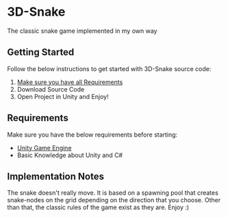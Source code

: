 # 3D-Snake
The classic snake game implemented in my own way

## Getting Started

Follow the below instructions to get started with 3D-Snake source code:

1. [Make sure you have all Requirements](#requirements)
2. Download Source Code
3. Open Project in Unity and Enjoy!

## Requirements

Make sure you have the below requirements before starting:

- [Unity Game Engine](https://unity3d.com)
- Basic Knowledge about Unity and C#

## Implementation Notes

The snake doesn't really move. It is based on a spawning pool that creates snake-nodes on the grid depending on the direction that you choose. Other than that, the classic rules of the game exist as they are. Enjoy :)
